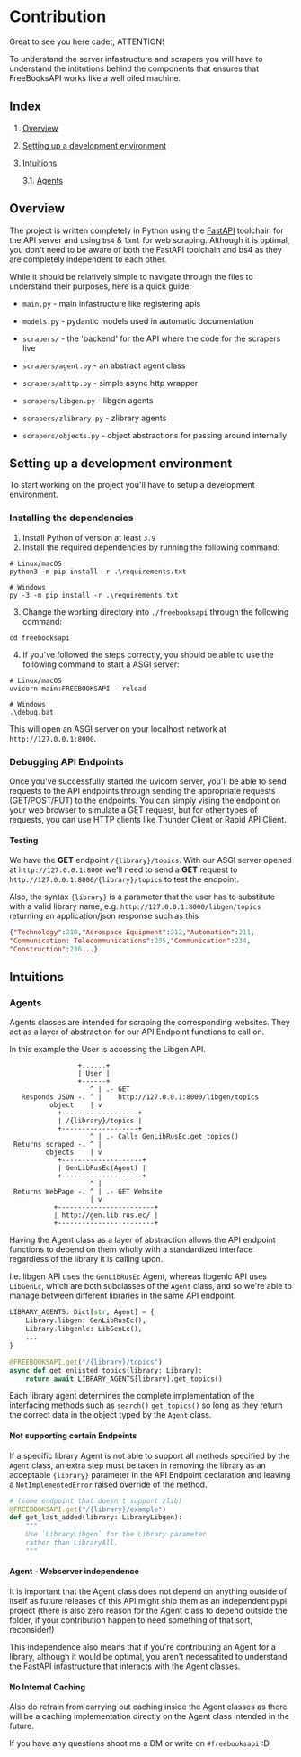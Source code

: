 # Contribution

Great to see you here cadet, ATTENTION!

To understand the server infastructure and scrapers you will have to understand the intitutions behind the components that ensures that FreeBooksAPI works like a well oiled machine.

## Index

1. [Overview](#overview)
2. [Setting up a development environment](#setting-up-a-development-environment)
3. [Intuitions](#intuitions)

   3.1. [Agents](#agents)

## Overview

The project is written completely in Python using the [FastAPI](https://fastapi.tiangolo.com/) toolchain for the API server and using `bs4` & `lxml` for web scraping.
Although it is optimal, you don't need to be aware of both the FastAPI toolchain and bs4 as they are completely independent to each other.

While it should be relatively simple to navigate through the files to understand their purposes, here is a quick guide:

- `main.py` - main infastructure like registering apis

- `models.py` - pydantic models used in automatic documentation
- `scrapers/` - the 'backend' for the API where the code for the scrapers live
- `scrapers/agent.py` - an abstract agent class
- `scrapers/ahttp.py` - simple async http wrapper
- `scrapers/libgen.py` - libgen agents
- `scrapers/zlibrary.py` - zlibrary agents
- `scrapers/objects.py` - object abstractions for passing around internally

## Setting up a development environment

To start working on the project you'll have to setup a development environment.

### Installing the dependencies

1. Install Python of version at least `3.9`
2. Install the required dependencies by running the following command:

```
# Linux/macOS
python3 -m pip install -r .\requirements.txt

# Windows
py -3 -m pip install -r .\requirements.txt
```

3. Change the working directory into `./freebooksapi` through the following command:

```
cd freebooksapi
```

4. If you've followed the steps correctly, you should be able to use the following command to start a ASGI server:

```
# Linux/macOS
uvicorn main:FREEBOOKSAPI --reload

# Windows
.\debug.bat
```

This will open an ASGI server on your localhost network at `http://127.0.0.1:8000`.

### Debugging API Endpoints

Once you've successfully started the uvicorn server, you'll be able to send requests to the API endpoints through sending the appropriate requests (GET/POST/PUT) to the endpoints. You can simply vising the endpoint on your web browser to simulate a GET request, but for other types of requests, you can use HTTP clients like Thunder Client or Rapid API Client.

#### Testing

We have the **GET** endpoint `/{library}/topics`. With our ASGI server opened at `http://127.0.0.1:8000` we'll need to send a **GET** request to `http://127.0.0.1:8000/{library}/topics` to test the endpoint.

Also, the syntax `{library}` is a parameter that the user has to substitute with a valid library name, e.g. `http://127.0.0.1:8000/libgen/topics`
returning an application/json response such as this

```json
{"Technology":210,"Aerospace Equipment":212,"Automation":211,
"Communication: Telecommunications":235,"Communication":234,
"Construction":236...}
```

## Intuitions

### Agents

Agents classes are intended for scraping the corresponding websites. They act as a layer of abstraction for our API Endpoint functions to call on.

In this example the User is accessing the Libgen API.

```
                 +......+
                 | User |
                 +------+
                    ^ | .- GET
   Responds JSON -. ^ |    http://127.0.0.1:8000/libgen/topics
          object    | v
            +-------------------+
            | /{library}/topics |
            +-------------------+
                    ^ | .- Calls GenLibRusEc.get_topics()
 Returns scraped -. ^ |
         objects    | v
            +--------------------+
            | GenLibRusEc(Agent) |
            +--------------------+
                    ^ |
 Returns WebPage -. ^ | .- GET Website
                    | v
           +------------------------+
           | http://gen.lib.rus.ec/ |
           +------------------------+
```

Having the Agent class as a layer of abstraction allows the API endpoint functions to depend on them wholly with a standardized interface regardless of the library it is calling upon.

I.e. libgen API uses the `GenLibRusEc` Agent, whereas libgenlc API uses `LibGenLc`, which are both subclasses of the `Agent` class, and so we're able to manage between different libraries in the same API endpoint.

```py
LIBRARY_AGENTS: Dict[str, Agent] = {
    Library.libgen: GenLibRusEc(),
    Library.libgenlc: LibGenLc(),
    ...
}

@FREEBOOKSAPI.get("/{library}/topics")
async def get_enlisted_topics(library: Library):
    return await LIBRARY_AGENTS[library].get_topics()
```

Each library agent determines the complete implementation of the interfacing methods such as `search()` `get_topics()` so long as they return the correct data in the object typed by the `Agent` class.

#### Not supporting certain Endpoints

If a specific library Agent is not able to support all methods specified by the `Agent` class, an extra step must be taken in removing the library as an acceptable `{library}` parameter in the API Endpoint declaration and leaving a `NotImplementedError` raised override of the method.

```py
# (some endpoint that doesn't support zlib)
@FREEBOOKSAPI.get("/{library}/example")
def get_last_added(library: LibraryLibgen):
    """
    Use `LibraryLibgen` for the Library parameter
    rather than LibraryAll.
    """
```

#### Agent - Webserver independence

It is important that the Agent class does not depend on anything outside of itself as future releases of this API might ship them as an independent pypi project (there is also zero reason for the Agent class to depend outside the folder, if your contribution happen to need something of that sort, reconsider!)

This independence also means that if you're contributing an Agent for a library, although it would be optimal, you aren't necessatited to understand the FastAPI infastructure that interacts with the Agent classes.

#### No Internal Caching

Also do refrain from carrying out caching inside the Agent classes as there will be a caching implementation directly on the Agent class intended in the future.

If you have any questions shoot me a DM or write on `#freebooksapi` :D
